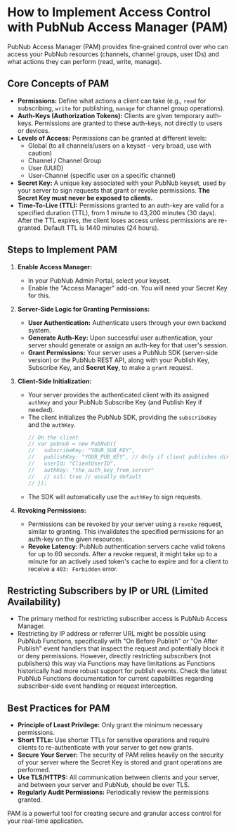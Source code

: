 # How to Implement Access Control with PubNub Access Manager (PAM)

PubNub Access Manager (PAM) provides fine-grained control over who can access your PubNub resources (channels, channel groups, user IDs) and what actions they can perform (read, write, manage).

## Core Concepts of PAM

*   **Permissions:** Define what actions a client can take (e.g., `read` for subscribing, `write` for publishing, `manage` for channel group operations).
*   **Auth-Keys (Authorization Tokens):** Clients are given temporary auth-keys. Permissions are granted to these auth-keys, not directly to users or devices.
*   **Levels of Access:** Permissions can be granted at different levels:
    *   Global (to all channels/users on a keyset - very broad, use with caution)
    *   Channel / Channel Group
    *   User (UUID)
    *   User-Channel (specific user on a specific channel)
*   **Secret Key:** A unique key associated with your PubNub keyset, used by your server to sign requests that grant or revoke permissions. **The Secret Key must never be exposed to clients.**
*   **Time-To-Live (TTL):** Permissions granted to an auth-key are valid for a specified duration (TTL), from 1 minute to 43,200 minutes (30 days). After the TTL expires, the client loses access unless permissions are re-granted. Default TTL is 1440 minutes (24 hours).

## Steps to Implement PAM

1.  **Enable Access Manager:**
    *   In your PubNub Admin Portal, select your keyset.
    *   Enable the "Access Manager" add-on. You will need your Secret Key for this.

2.  **Server-Side Logic for Granting Permissions:**
    *   **User Authentication:** Authenticate users through your own backend system.
    *   **Generate Auth-Key:** Upon successful user authentication, your server should generate or assign an auth-key for that user's session.
    *   **Grant Permissions:** Your server uses a PubNub SDK (server-side version) or the PubNub REST API, along with your Publish Key, Subscribe Key, and **Secret Key**, to make a `grant` request. 

3.  **Client-Side Initialization:**
    *   Your server provides the authenticated client with its assigned `authKey` and your PubNub Subscribe Key (and Publish Key if needed).
    *   The client initializes the PubNub SDK, providing the `subscribeKey` and the `authKey`.
        ```javascript
        // On the client
        // var pubnub = new PubNub({
        //   subscribeKey: "YOUR_SUB_KEY",
        //   publishKey: "YOUR_PUB_KEY", // Only if client publishes directly
        //   userId: "ClientUserID",
        //   authKey: "the_auth_key_from_server"
        //   // ssl: true // usually default
        // });
        ```
    *   The SDK will automatically use the `authKey` to sign requests.

4.  **Revoking Permissions:**
    *   Permissions can be revoked by your server using a `revoke` request, similar to granting. This invalidates the specified permissions for an auth-key on the given resources.
    *   **Revoke Latency:** PubNub authentication servers cache valid tokens for up to 60 seconds. After a revoke request, it might take up to a minute for an actively used token's cache to expire and for a client to receive a `403: Forbidden` error.

## Restricting Subscribers by IP or URL (Limited Availability)

*   The primary method for restricting subscriber access is PubNub Access Manager.
*   Restricting by IP address or referrer URL might be possible using PubNub Functions, specifically with "On Before Publish" or "On After Publish" event handlers that inspect the request and potentially block it or deny permissions. However, directly restricting *subscribers* (not publishers) this way via Functions may have limitations as Functions historically had more robust support for publish events. Check the latest PubNub Functions documentation for current capabilities regarding subscriber-side event handling or request interception.

## Best Practices for PAM

*   **Principle of Least Privilege:** Only grant the minimum necessary permissions.
*   **Short TTLs:** Use shorter TTLs for sensitive operations and require clients to re-authenticate with your server to get new grants.
*   **Secure Your Server:** The security of PAM relies heavily on the security of your server where the Secret Key is stored and grant operations are performed.
*   **Use TLS/HTTPS:** All communication between clients and your server, and between your server and PubNub, should be over TLS.
*   **Regularly Audit Permissions:** Periodically review the permissions granted.

PAM is a powerful tool for creating secure and granular access control for your real-time application.

